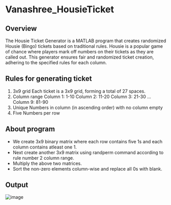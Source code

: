 # Vanashree_HousieTicket
## Overview
The Housie Ticket Generator is a MATLAB program that creates randomized Housie (Bingo) tickets based on traditional rules. Housie is a popular game of chance where players mark off numbers on their tickets as they are called out. This generator ensures fair and randomized ticket creation, adhering to the specified rules for each column.

## Rules for generating ticket
1. 3x9 grid
   Each ticket is a 3x9 grid, forming a total of 27 spaces.
2. Column range
   Column 1: 1-10
   Column 2: 11-20
   Column 3: 21-30
   ...
   Column 9: 81-90
3. Unique Numbers in column (in ascending order) with no column empty
4. Five Numbers per row

## About program
* We create 3x9 binary matrix where each row contains five 1s and each column contains atleast one 1.
* Next create another 3x9 matrix using randperm command according to rule number 2 column range.
* Multiply the above two matrices.
* Sort the non-zero elements column-wise and replace all 0s with blank.

## Output

![image](https://github.com/VanashreeParate/Vanashree_HousieTicket/assets/122006743/22565eba-5239-42e1-b6e5-8986435963fe)
